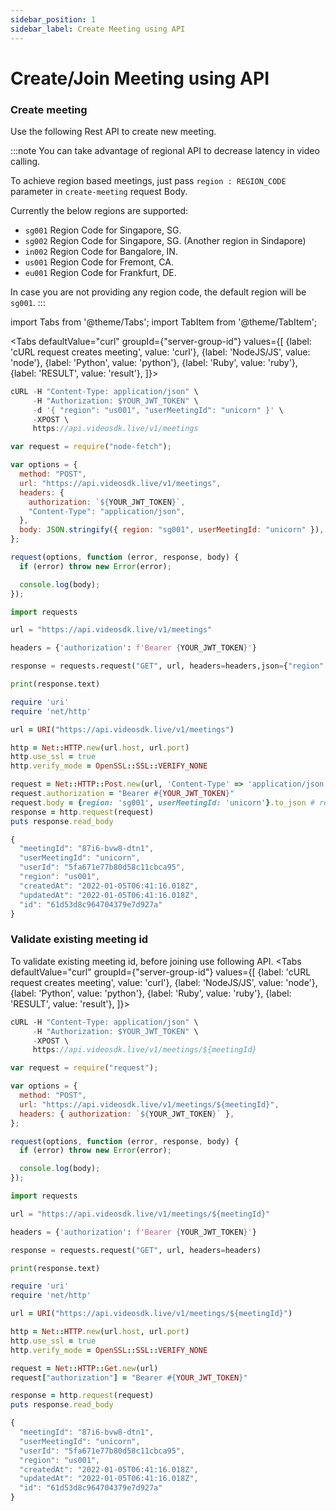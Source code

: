 ```yaml
---
sidebar_position: 1
sidebar_label: Create Meeting using API
---
```


# Create/Join Meeting using API

### Create meeting

Use the following Rest API to create new meeting.

:::note
You can take advantage of regional API to decrease latency in video calling.

To achieve region based meetings, just pass `region : REGION_CODE` parameter in `create-meeting` request Body.

Currently the below regions are supported:

- `sg001` Region Code for Singapore, SG.
- `sg002` Region Code for Singapore, SG. (Another region in Sindapore)
- `in002` Region Code for Bangalore, IN.
- `us001` Region Code for Fremont, CA.
- `eu001` Region Code for Frankfurt, DE.

In case you are not providing any region code, the default region will be `sg001`.
:::

import Tabs from '@theme/Tabs';
import TabItem from '@theme/TabItem';

<Tabs
defaultValue="curl"
groupId={"server-group-id"}
values={[
{label: 'cURL request creates meeting', value: 'curl'},
{label: 'NodeJS/JS', value: 'node'},
{label: 'Python', value: 'python'},
{label: 'Ruby', value: 'ruby'},
{label: 'RESULT', value: 'result'},
]}>
<TabItem value="curl">

```js
cURL -H "Content-Type: application/json" \
     -H "Authorization: $YOUR_JWT_TOKEN" \
     -d '{ "region": "us001", "userMeetingId": "unicorn" }' \
     -XPOST \
     https://api.videosdk.live/v1/meetings
```

</TabItem>
<TabItem value="node">

```js
var request = require("node-fetch");

var options = {
  method: "POST",
  url: "https://api.videosdk.live/v1/meetings",
  headers: {
    authorization: `${YOUR_JWT_TOKEN}`,
    "Content-Type": "application/json",
  },
  body: JSON.stringify({ region: "sg001", userMeetingId: "unicorn" }), // region: sg001 || sg002 || in002 || eu001 || us001
};

request(options, function (error, response, body) {
  if (error) throw new Error(error);

  console.log(body);
});
```

</TabItem>
<TabItem value="python">

```python
import requests

url = "https://api.videosdk.live/v1/meetings"

headers = {'authorization': f'Bearer {YOUR_JWT_TOKEN}'}

response = requests.request("GET", url, headers=headers,json={"region": "sg001", "userMeetingId": "unicorn"}) # region: sg001 || sg002 || in002 || eu001 || us001

print(response.text)
```

</TabItem>
<TabItem value="ruby">

```ruby
require 'uri'
require 'net/http'

url = URI("https://api.videosdk.live/v1/meetings")

http = Net::HTTP.new(url.host, url.port)
http.use_ssl = true
http.verify_mode = OpenSSL::SSL::VERIFY_NONE

request = Net::HTTP::Post.new(url, 'Content-Type' => 'application/json')
request.authorization = "Bearer #{YOUR_JWT_TOKEN}"
request.body = {region: 'sg001', userMeetingId: 'unicorn'}.to_json # region: sg001 || sg002 || in002 || eu001 || us001
response = http.request(request)
puts response.read_body
```

</TabItem>
<TabItem value="result">

```js
{
  "meetingId": "87i6-bvw8-dtn1",
  "userMeetingId": "unicorn",
  "userId": "5fa671e77b80d58c11cbca95",
  "region": "us001",
  "createdAt": "2022-01-05T06:41:16.018Z",
  "updatedAt": "2022-01-05T06:41:16.018Z",
  "id": "61d53d8c964704379e7d927a"
}
```

</TabItem>
</Tabs>

### Validate existing meeting id

To validate existing meeting id, before joining use following API.
<Tabs
defaultValue="curl"
groupId={"server-group-id"}
values={[
{label: 'cURL request creates meeting', value: 'curl'},
{label: 'NodeJS/JS', value: 'node'},
{label: 'Python', value: 'python'},
{label: 'Ruby', value: 'ruby'},
{label: 'RESULT', value: 'result'},
]}>
<TabItem value="curl">

```js
cURL -H "Content-Type: application/json" \
     -H "Authorization: $YOUR_JWT_TOKEN" \
     -XPOST \
     https://api.videosdk.live/v1/meetings/${meetingId}
```

</TabItem>
<TabItem value="node">

```js
var request = require("request");

var options = {
  method: "POST",
  url: "https://api.videosdk.live/v1/meetings/${meetingId}",
  headers: { authorization: `${YOUR_JWT_TOKEN}` },
};

request(options, function (error, response, body) {
  if (error) throw new Error(error);

  console.log(body);
});
```

</TabItem>
<TabItem value="python">

```python
import requests

url = "https://api.videosdk.live/v1/meetings/${meetingId}"

headers = {'authorization': f'Bearer {YOUR_JWT_TOKEN}'}

response = requests.request("GET", url, headers=headers)

print(response.text)
```

</TabItem>
<TabItem value="ruby">

```ruby
require 'uri'
require 'net/http'

url = URI("https://api.videosdk.live/v1/meetings/${meetingId}")

http = Net::HTTP.new(url.host, url.port)
http.use_ssl = true
http.verify_mode = OpenSSL::SSL::VERIFY_NONE

request = Net::HTTP::Get.new(url)
request["authorization"] = "Bearer #{YOUR_JWT_TOKEN}"

response = http.request(request)
puts response.read_body
```

</TabItem>
<TabItem value="result">

```js
{
  "meetingId": "87i6-bvw8-dtn1",
  "userMeetingId": "unicorn",
  "userId": "5fa671e77b80d58c11cbca95",
  "region": "us001",
  "createdAt": "2022-01-05T06:41:16.018Z",
  "updatedAt": "2022-01-05T06:41:16.018Z",
  "id": "61d53d8c964704379e7d927a"
}
```

</TabItem>
</Tabs>

